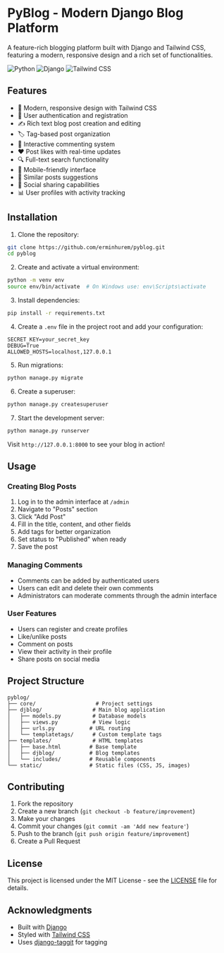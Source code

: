 # PyBlog - Modern Django Blog Platform

A feature-rich blogging platform built with Django and Tailwind CSS, featuring a modern, responsive design and a rich set of functionalities.

![Python](https://img.shields.io/badge/python-3.8+-blue.svg)
![Django](https://img.shields.io/badge/django-4.0+-green.svg)
![Tailwind CSS](https://img.shields.io/badge/tailwindcss-3.0+-blue.svg)

## Features

- 🎨 Modern, responsive design with Tailwind CSS
- 👤 User authentication and registration
- ✍️ Rich text blog post creation and editing
- 🏷️ Tag-based post organization
- 💬 Interactive commenting system
- ❤️ Post likes with real-time updates
- 🔍 Full-text search functionality
- 📱 Mobile-friendly interface
- 🔄 Similar posts suggestions
- 🔗 Social sharing capabilities
- 📊 User profiles with activity tracking

## Installation

1. Clone the repository:
```bash
git clone https://github.com/erminhurem/pyblog.git
cd pyblog
```

2. Create and activate a virtual environment:
```bash
python -m venv env
source env/bin/activate  # On Windows use: env\Scripts\activate
```

3. Install dependencies:
```bash
pip install -r requirements.txt
```

4. Create a `.env` file in the project root and add your configuration:
```env
SECRET_KEY=your_secret_key
DEBUG=True
ALLOWED_HOSTS=localhost,127.0.0.1
```

5. Run migrations:
```bash
python manage.py migrate
```

6. Create a superuser:
```bash
python manage.py createsuperuser
```

7. Start the development server:
```bash
python manage.py runserver
```

Visit `http://127.0.0.1:8000` to see your blog in action!

## Usage

### Creating Blog Posts

1. Log in to the admin interface at `/admin`
2. Navigate to "Posts" section
3. Click "Add Post"
4. Fill in the title, content, and other fields
5. Add tags for better organization
6. Set status to "Published" when ready
7. Save the post

### Managing Comments

- Comments can be added by authenticated users
- Users can edit and delete their own comments
- Administrators can moderate comments through the admin interface

### User Features

- Users can register and create profiles
- Like/unlike posts
- Comment on posts
- View their activity in their profile
- Share posts on social media

## Project Structure

```
pyblog/
├── core/                   # Project settings
├── djblog/                # Main blog application
│   ├── models.py          # Database models
│   ├── views.py           # View logic
│   ├── urls.py           # URL routing
│   └── templatetags/      # Custom template tags
├── templates/             # HTML templates
│   ├── base.html         # Base template
│   ├── djblog/           # Blog templates
│   └── includes/         # Reusable components
└── static/               # Static files (CSS, JS, images)
```

## Contributing

1. Fork the repository
2. Create a new branch (`git checkout -b feature/improvement`)
3. Make your changes
4. Commit your changes (`git commit -am 'Add new feature'`)
5. Push to the branch (`git push origin feature/improvement`)
6. Create a Pull Request

## License

This project is licensed under the MIT License - see the [LICENSE](LICENSE) file for details.

## Acknowledgments

- Built with [Django](https://www.djangoproject.com/)
- Styled with [Tailwind CSS](https://tailwindcss.com/)
- Uses [django-taggit](https://github.com/jazzband/django-taggit) for tagging 
